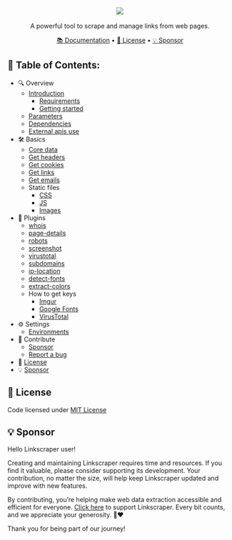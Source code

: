 <div align="center">
    <img src="https://i.imgur.com/PT9rwEw.png" align="center" />
    <br><br>
    A powerful tool to scrape and manage links from web pages.
</div>

<p></p>

<div align="center">
    <a href="https://kremilly.github.io/Linkscraper">📚 Documentation</a> • 
    <a href="#-license">📝 License</a> •  
    <a href="#-sponsor">💡 Sponsor</a>
</div>

## **📑 Table of Contents:**

* 🔍 Overview
  * [Introduction](https://kremilly.github.io/Linkscraper/#introduction)
    * [Requirements](https://kremilly.github.io/Linkscraper/#requirements)
    * [Getting started](https://kremilly.github.io/Linkscraper/#getting-started)
  * [Parameters](https://kremilly.github.io/Linkscraper/overview/parameters/)
  * [Dependencies](https://kremilly.github.io/Linkscraper/overview/dependencies/)
  * [External apis use](https://kremilly.github.io/Linkscraper/overview/external-apis/)
* 🛠 Basics
  * [Core data](https://kremilly.github.io/Linkscraper/basics/core)
  * [Get headers](https://kremilly.github.io/Linkscraper/basics/headers)
  * [Get cookies](https://kremilly.github.io/Linkscraper/basics/cookies)
  * [Get links](https://kremilly.github.io/Linkscraper/basics/get-links)
  * [Get emails](https://kremilly.github.io/Linkscraper/basics/get-emails/)
  * Static files
    * [CSS](https://kremilly.github.io/Linkscraper/basics/static/css/)
    * [JS](https://kremilly.github.io/Linkscraper/basics/static/js/)
    * [Images](https://kremilly.github.io/Linkscraper/basics/static/images/)
* 🧩 Plugins
  * [whois](https://kremilly.github.io/Linkscraper/plugins/whois/)
  * [page-details](https://kremilly.github.io/Linkscraper/plugins/page-details/)
  * [robots](https://kremilly.github.io/Linkscraper/plugins/robots/)
  * [screenshot](https://kremilly.github.io/Linkscraper/plugins/screenshot/)
  * [virustotal](https://kremilly.github.io/Linkscraper/plugins/virustotal/)
  * [subdomains](https://kremilly.github.io/Linkscraper/plugins/subdomains/)
  * [ip-location](https://kremilly.github.io/Linkscraper/plugins/ip-location/)
  * [detect-fonts](https://kremilly.github.io/Linkscraper/plugins/detect-fonts/)
  * [extract-colors](https://kremilly.github.io/Linkscraper/plugins/extract-colors/)
  * How to get keys
    * [Imgur](https://kremilly.github.io/Linkscraper/plugins/apis/imgur/)
    * [Google Fonts](https://kremilly.github.io/Linkscraper/plugins/apis/google-fonts/)
    * [VirusTotal](https://kremilly.github.io/Linkscraper/plugins/apis/virustotal/)
* ⚙️ Settings
  * [Environments](https://kremilly.github.io/Linkscraper/settings/env/)
* 🤝 Contribute
  * [Sponsor](https://github.com/sponsors/kremilly)
  * [Report a bug](https://github.com/kremilly/linkscraper/issues)
* 📝 [License](#-license)
* 💡 [Sponsor](#-sponsor)

## 📝 License

Code licensed under [MIT License](blob/main/LICENSE)

## 💡 Sponsor

Hello Linkscraper user!

Creating and maintaining Linkscraper requires time and resources. If you find it valuable, please consider supporting its development. Your contribution, no matter the size, will help keep Linkscraper updated and improve with new features.

By contributing, you’re helping make web data extraction accessible and efficient for everyone. [Click here](https://github.com/sponsors/kremilly) to support Linkscraper. Every bit counts, and we appreciate your generosity. 🚀❤️

Thank you for being part of our journey!
